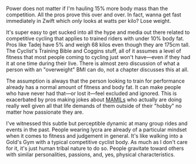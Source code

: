 Power does not matter if I'm hauling 15% more body mass than the competition. All the pros prove this over and over. In fact, wanna get fast immediately in Zwift which *only* looks at watts per kilo? Lose weight.

It's super easy to get sucked into all the hype and media out there related to competitive cycling that applies to trained riders with under 10% body fat. Pros like Tadej have 5% and weigh 68 kilos even though they are 175cm tall. The Cyclist's Training Bible and Coggins stuff, all of it assumes a level of fitness that most people coming to cycling just won't have—even if they had it at one time during their live. There is almost zero discussion of what a person with an "overweight" BMI can do, not a chapter discusses this at all. 

The assumption is always that the person looking to train for performance already has a normal amount of fitness and body fat. It can make people who have never had that—or lost it—feel excluded and ignored. This is exacerbated by pros making jokes about [MAMILs](MAMIL%20-%20Middle-Age%20Men%20In%20Lycra.md) who actually are doing really well given all that life demands of them outside of their "hobby" no matter how passionate they are.

I've witnessed this subtle but perceptible dynamic at many group rides and events in the past. People wearing lycra are already of a particular mindset when it comes to fitness and judgement in general. It's like walking into a Gold's Gym with a typical competitive cyclist body. As much as I don't care for it, it's just human tribal nature to do so. People gravitate toward others with similar personalities, passions, and, yes, physical characteristics.